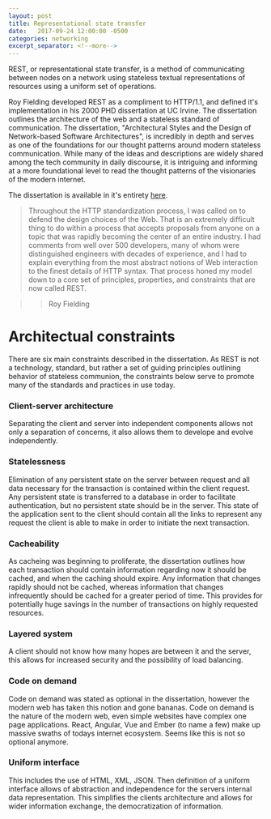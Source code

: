 ```yaml
---
layout: post
title: Representational state transfer
date:   2017-09-24 12:00:00 -0500
categories: networking
excerpt_separator: <!--more-->
---
```


REST, or representational state transfer, is a method of communicating between nodes on a network using stateless textual representations of resources using a uniform set of operations.

Roy Fielding developed REST as a compliment to HTTP/1.1, and defined it's implementation in his 2000 PHD dissertation at UC Irvine. The dissertation outlines the architecture of the web and a stateless standard of communication.  The dissertation, "Architectural Styles and the Design of Network-based Software Architectures", is incredibly in depth and serves as one of the foundations for our thought patterns around modern stateless communication. While many of the ideas and descriptions are widely shared among the tech community in daily discourse, it is intriguing and informing at a more foundational level to read the thought patterns of the visionaries of the modern internet.

The dissertation is available in it's entirety [here][ucpaper].


>  Throughout the HTTP standardization process, I was called on to defend the design choices of the Web. That is an extremely difficult thing to do within a process that accepts proposals from anyone on a topic that was rapidly becoming the center of an entire industry. I had comments from well over 500 developers, many of whom were distinguished engineers with decades of experience, and I had to explain everything from the most abstract notions of Web interaction to the finest details of HTTP syntax. That process honed my model down to a core set of principles, properties, and constraints that are now called REST.

>>  Roy Fielding

# Architectual constraints

There are six main constraints described in the dissertation. As REST is not a technology, standard, but rather a set of guiding principles outlining behavior of stateless communion, the constraints below serve to promote many of the standards and practices in use today.

### Client-server architecture

Separating the client and server into independent components allows not only a separation of concerns, it also allows them to develope and evolve independently.

### Statelessness

Elimination of any persistent state on the server between request and all data necessary for the transaction is contained within the client request. Any persistent state is transferred to a database in order to facilitate authentication, but no persistent state should be in the server. This state of the application sent to the client should contain all the links to represent any request the client is able to make in order to initiate the next transaction.

### Cacheability

As cacheing was beginning to proliferate, the dissertation outlines how each transaction should contain information regarding now it should be cached, and when the caching should expire. Any information that changes rapidly should not be cached, whereas information that changes infrequently should be cached for a greater period of time. This provides for potentially huge savings in the number of transactions on highly requested resources.

### Layered system

A client should not know how many hopes are between it and the server, this allows for increased security and the possibility of load balancing.

### Code on demand

Code on demand was stated as optional in the dissertation, however the modern web has taken this notion and gone bananas.  Code on demand is the nature of the modern web, even simple websites have complex one page applications. React, Angular, Vue and Ember (to name a few) make up massive swaths of todays internet ecosystem. Seems like this is not so optional anymore.

### Uniform interface

This includes the use of HTML, XML, JSON.  Then definition of a uniform interface allows of abstraction and independence for the servers internal data representation. This simplifies the clients architecture and allows for wider information exchange, the democratization of information.

[ucpaper]:https://www.ics.uci.edu/~fielding/pubs/dissertation/fielding_dissertation.pdf
